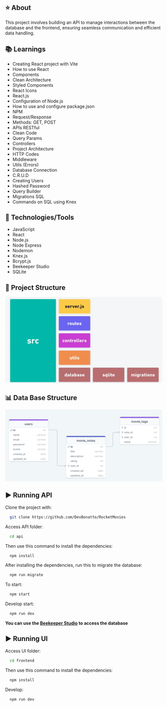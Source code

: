 ## ⭐ About
This project involves building an API to manage interactions between the database and the frontend, ensuring seamless communication and efficient data handling.

## 📚 Learnings
- Creating React project with Vite
- How to use React
- Components
- Clean Architecture
- Styled Components
- React Icons
- React.js
- Configuration of Node.js
- How to use and configure package.json
- NPM
- Request/Response
- Methods: GET, POST
- APIs RESTful
- Clean Code
- Query Params
- Controllers
- Project Architecture
- HTTP Codes
- Middleware
- Utils (Errors)
- Database Connection
- C.R.U.D
- Creating Users 
- Hashed Password
- Query Builder
- Migrations SQL
- Commands on SQL using Knex

## 🚀 Technologies/Tools
- JavaScript
- React
- Node.js
- Node Express
- Nodemon
- Knex.js
- Bcrypt.js
- Beekeeper Studio
- SQLite

## 📐 Project Structure
![Structure](/images/app_structure.png)

## 📊 Data Base Structure
![Structure](/images/db_structure.png)

## ▶️ Running API
Clone the project with:
```bash
  git clone https://github.com/DevBonatto/RocketMovies
```
Access API folder:
```bash
  cd api
```

Then use this command to install the dependencies:
```bash
  npm install
```

After installing the dependencies, run this to migrate the database:
```bash
  npm run migrate
```

To start:
```bash
  npm start
```

Develop start:
```bash
  npm run dev
```

**You can use the [Beekeeper Studio](https://www.beekeeperstudio.io/) to access the database**

## ▶️ Running UI
Access UI folder:
```bash
  cd frontend
```

Then use this command to install the dependencies:
```bash
  npm install
```

Develop:
```bash
  npm run dev
```
